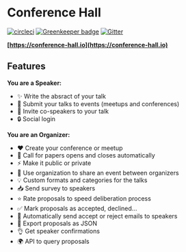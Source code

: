 # Conference Hall

[![circleci](https://circleci.com/gh/bpetetot/conference-hall.svg?style=shield)](https://circleci.com/gh/bpetetot/conference-hall)
[![Greenkeeper badge](https://badges.greenkeeper.io/bpetetot/conference-hall.svg)](https://greenkeeper.io/)
[![Gitter](https://badges.gitter.im/conference-hall.svg)](https://gitter.im/conference-hall)

**[https://conference-hall.io](https://conference-hall.io)**

## Features

**You are a Speaker:**
- ✨ Write the absract of your talk
- 🚀 Submit your talks to events (meetups and conferences)
- 🤝 Invite co-speakers to your talk
- 🔒 Social login

**You are an Organizer:**
- ❤️ Create your conference or meetup
- 📣 Call for papers opens and closes automatically
- ⚡️ Make it public or private
- 👥 Use organization to share an event between organizers
- 💡 Custom formats and categories for the talks
- 📥 Send survey to speakers
- ⭐️ Rate proposals to speed deliberation process
- ✅ Mark proposals as accepted, declined...
- 💌 Automatically send accept or reject emails to speakers
- 📃 Export proposals as JSON
- 👌 Get speaker confirmations
- 🌍 API to query proposals

